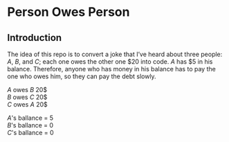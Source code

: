 # Person Owes Person
## Introduction
The idea of this repo is to convert a joke that I’ve heard about three people: $A$, $B$, and $C$; each one owes the other one $20 into code. $A$ has $5 in his balance. Therefore, anyone who has money in his balance has to pay the one who owes him, so they can pay the debt slowly. 

$A$ owes $B$ 20$ \
$B$ owes $C$ 20$ \
$C$ owes $A$ 20$

$A$'s ballance = 5 \
$B$'s ballance = 0 \
$C$'s ballance = 0
